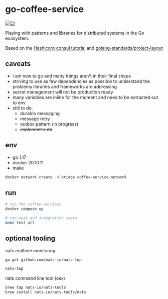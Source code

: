 # go-coffee-service

[![CI](https://github.com/valantonini/go-coffee-service/actions/workflows/makefile.yml/badge.svg)](https://github.com/valantonini/go-coffee-service/actions/workflows/makefile.yml)

Playing with patterns and libraries for distributed systems in the Go ecosystem.

Based on the [Hashicorp consul tutorial](https://learn.hashicorp.com/tutorials/consul/kubernetes-extract-microservice?in=consul/microservices) and [golang-standards/project-layout](https://github.com/golang-standards/project-layout)

## caveats

- i am new to go and many things aren't in their final shape
- striving to use as few dependencies as possible to understand the problems libraries and frameworks are addressing 
- secret management will not be production ready
- many variables are inline for the moment and need to be extracted out to env
- still to do:
  - durable messaging
  - message retry
  - outbox pattern (in progress)
  - ~~implement a db~~

## env

- go 1.17
- docker 20.10.11
- make

```bash
docker network create -d bridge coffee-service-network
```

## run

```bash
# run the coffee-services
docker compose up

# run unit and integration tests
make test_all
```


## optional tooling

nats realtime monitoring

```bash
go get github.com/nats-io/nats-top

nats-top
```

nats command line tool (osx)
```bash
brew tap nats-io/nats-tools
brew install nats-io/nats-tools/nats
```
